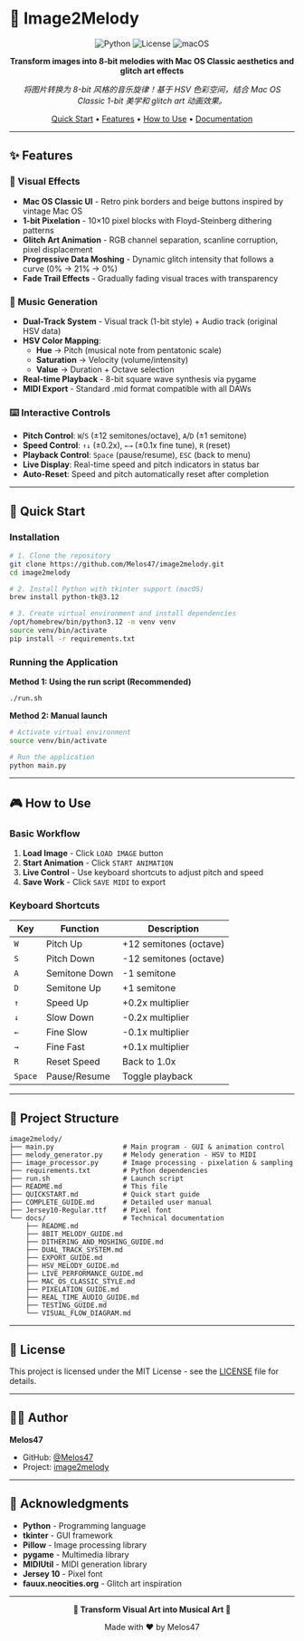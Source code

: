 # 🎨 Image2Melody

<div align="center">

![Python](https://img.shields.io/badge/Python-3.12-blue.svg)
![License](https://img.shields.io/badge/License-MIT-green.svg)
![macOS](https://img.shields.io/badge/macOS-Compatible-silver.svg)

**Transform images into 8-bit melodies with Mac OS Classic aesthetics and glitch art effects**

*将图片转换为 8-bit 风格的音乐旋律！基于 HSV 色彩空间，结合 Mac OS Classic 1-bit 美学和 glitch art 动画效果。*

<!-- 📸 Add your demo media here! -->
<!-- ![Main Interface](docs/images/interface.png) -->
<!-- ![Load Image Demo](docs/images/demo.gif) -->
<!-- ![Camera Mode](docs/images/camera_mode.gif) -->

[Quick Start](#-quick-start) • [Features](#-features) • [How to Use](#-how-to-use) • [Documentation](#-documentation)

</div>

---

## ✨ Features

### 🎨 Visual Effects
- **Mac OS Classic UI** - Retro pink borders and beige buttons inspired by vintage Mac OS
- **1-bit Pixelation** - 10×10 pixel blocks with Floyd-Steinberg dithering patterns
- **Glitch Art Animation** - RGB channel separation, scanline corruption, pixel displacement
- **Progressive Data Moshing** - Dynamic glitch intensity that follows a curve (0% → 21% → 0%)
- **Fade Trail Effects** - Gradually fading visual traces with transparency

### 🎵 Music Generation
- **Dual-Track System** - Visual track (1-bit style) + Audio track (original HSV data)
- **HSV Color Mapping**:
  - **Hue** → Pitch (musical note from pentatonic scale)
  - **Saturation** → Velocity (volume/intensity)
  - **Value** → Duration + Octave selection
- **Real-time Playback** - 8-bit square wave synthesis via pygame
- **MIDI Export** - Standard .mid format compatible with all DAWs

### ⌨️ Interactive Controls
- **Pitch Control**: `W`/`S` (±12 semitones/octave), `A`/`D` (±1 semitone)
- **Speed Control**: `↑↓` (±0.2x), `←→` (±0.1x fine tune), `R` (reset)
- **Playback Control**: `Space` (pause/resume), `ESC` (back to menu)
- **Live Display**: Real-time speed and pitch indicators in status bar
- **Auto-Reset**: Speed and pitch automatically reset after completion

---

## 🚀 Quick Start

### Installation

```bash
# 1. Clone the repository
git clone https://github.com/Melos47/image2melody.git
cd image2melody

# 2. Install Python with tkinter support (macOS)
brew install python-tk@3.12

# 3. Create virtual environment and install dependencies
/opt/homebrew/bin/python3.12 -m venv venv
source venv/bin/activate
pip install -r requirements.txt
```

### Running the Application

**Method 1: Using the run script (Recommended)**

```bash
./run.sh
```

**Method 2: Manual launch**

```bash
# Activate virtual environment
source venv/bin/activate

# Run the application
python main.py
```

---

## 🎮 How to Use

### Basic Workflow

1. **Load Image** - Click `LOAD IMAGE` button
2. **Start Animation** - Click `START ANIMATION`
3. **Live Control** - Use keyboard shortcuts to adjust pitch and speed
4. **Save Work** - Click `SAVE MIDI` to export

### Keyboard Shortcuts

| Key      | Function         | Description                  |
|----------|------------------|------------------------------|
| `W`      | Pitch Up         | +12 semitones (octave)       |
| `S`      | Pitch Down       | -12 semitones (octave)       |
| `A`      | Semitone Down    | -1 semitone                  |
| `D`      | Semitone Up      | +1 semitone                  |
| `↑`      | Speed Up         | +0.2x multiplier             |
| `↓`      | Slow Down        | -0.2x multiplier             |
| `←`      | Fine Slow        | -0.1x multiplier             |
| `→`      | Fine Fast        | +0.1x multiplier             |
| `R`      | Reset Speed      | Back to 1.0x                 |
| `Space`  | Pause/Resume     | Toggle playback              |

---

## 📂 Project Structure

```
image2melody/
├── main.py                 # Main program - GUI & animation control
├── melody_generator.py     # Melody generation - HSV to MIDI
├── image_processor.py      # Image processing - pixelation & sampling
├── requirements.txt        # Python dependencies
├── run.sh                  # Launch script
├── README.md               # This file
├── QUICKSTART.md           # Quick start guide
├── COMPLETE_GUIDE.md       # Detailed user manual
├── Jersey10-Regular.ttf    # Pixel font
└── docs/                   # Technical documentation
    ├── README.md
    ├── 8BIT_MELODY_GUIDE.md
    ├── DITHERING_AND_MOSHING_GUIDE.md
    ├── DUAL_TRACK_SYSTEM.md
    ├── EXPORT_GUIDE.md
    ├── HSV_MELODY_GUIDE.md
    ├── LIVE_PERFORMANCE_GUIDE.md
    ├── MAC_OS_CLASSIC_STYLE.md
    ├── PIXELATION_GUIDE.md
    ├── REAL_TIME_AUDIO_GUIDE.md
    ├── TESTING_GUIDE.md
    └── VISUAL_FLOW_DIAGRAM.md
```

---

## 📄 License

This project is licensed under the MIT License - see the [LICENSE](LICENSE) file for details.

---

## 👨‍💻 Author

**Melos47**

- GitHub: [@Melos47](https://github.com/Melos47)
- Project: [image2melody](https://github.com/Melos47/image2melody)

---

## 🙏 Acknowledgments

- **Python** - Programming language
- **tkinter** - GUI framework
- **Pillow** - Image processing library
- **pygame** - Multimedia library
- **MIDIUtil** - MIDI generation library
- **Jersey 10** - Pixel font
- **fauux.neocities.org** - Glitch art inspiration

---

<div align="center">

**🎨 Transform Visual Art into Musical Art 🎵**

Made with ❤️ by Melos47

</div>

